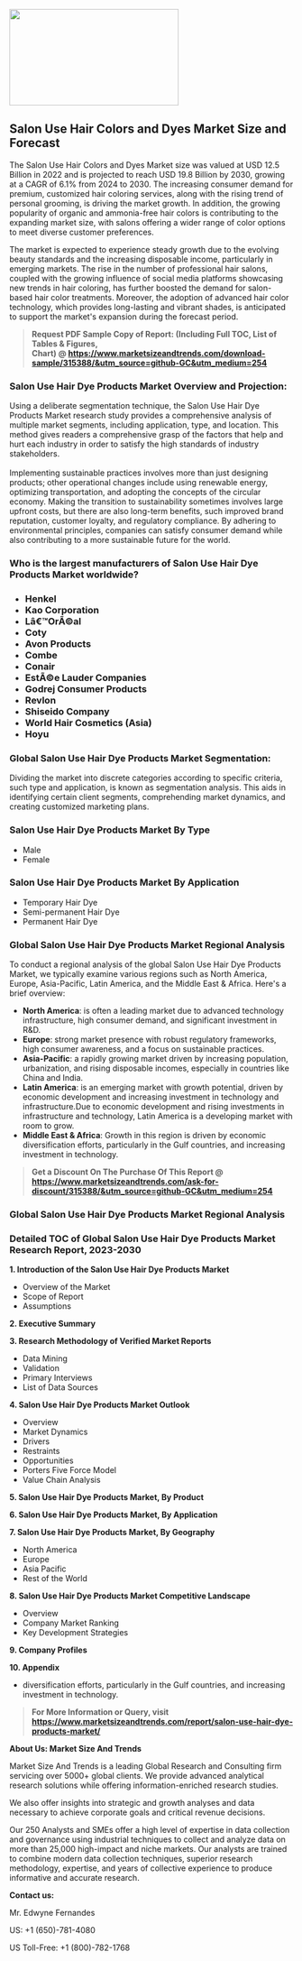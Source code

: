 <p><img class="alignnone size-medium wp-image-20088" src="https://ffe5etoiles.com/wp-content/uploads/2024/12/MST1-300x171.png" alt="" width="300" height="171" /></p><h2>Salon Use Hair Colors and Dyes Market Size and Forecast</h2><p>The Salon Use Hair Colors and Dyes Market size was valued at USD 12.5 Billion in 2022 and is projected to reach USD 19.8 Billion by 2030, growing at a CAGR of 6.1% from 2024 to 2030. The increasing consumer demand for premium, customized hair coloring services, along with the rising trend of personal grooming, is driving the market growth. In addition, the growing popularity of organic and ammonia-free hair colors is contributing to the expanding market size, with salons offering a wider range of color options to meet diverse customer preferences.</p><p>The market is expected to experience steady growth due to the evolving beauty standards and the increasing disposable income, particularly in emerging markets. The rise in the number of professional hair salons, coupled with the growing influence of social media platforms showcasing new trends in hair coloring, has further boosted the demand for salon-based hair color treatments. Moreover, the adoption of advanced hair color technology, which provides long-lasting and vibrant shades, is anticipated to support the market's expansion during the forecast period.</p></p><blockquote id="" class=""><strong>Request PDF Sample Copy of Report: (Including Full TOC, List of Tables &amp; Figures, Chart)&nbsp;@&nbsp;<strong><a href="https://www.marketsizeandtrends.com/download-sample/315388/&utm_source=github-GC&utm_medium=254" target="_blank">https://www.marketsizeandtrends.com/download-sample/315388/&utm_source=github-GC&utm_medium=254</a></strong></strong></blockquote><h3 id="" class="">Salon Use Hair Dye Products Market&nbsp;Overview and Projection:</h3><p id="" class="">Using a deliberate segmentation technique, the Salon Use Hair Dye Products Market research study provides a comprehensive analysis of multiple market segments, including application, type, and location. This method gives readers a comprehensive grasp of the factors that help and hurt each industry in order to satisfy the high standards of industry stakeholders. <br /> <br />Implementing sustainable practices involves more than just designing products; other operational changes include using renewable energy, optimizing transportation, and adopting the concepts of the circular economy. Making the transition to sustainability sometimes involves large upfront costs, but there are also long-term benefits, such improved brand reputation, customer loyalty, and regulatory compliance. By adhering to environmental principles, companies can satisfy consumer demand while also contributing to a more sustainable future for the world.</p><h3 id="" class="">Who is the largest manufacturers of&nbsp;Salon Use Hair Dye Products Market worldwide?</h3><h3 class=""><p><ul><li>Henkel </li><li> Kao Corporation </li><li> Lâ€™OrÃ©al </li><li> Coty </li><li> Avon Products </li><li> Combe </li><li> Conair </li><li> EstÃ©e Lauder Companies </li><li> Godrej Consumer Products </li><li> Revlon </li><li> Shiseido Company </li><li> World Hair Cosmetics (Asia) </li><li> Hoyu</li></ul></p></h3><h3 id="" class="">Global&nbsp;Salon Use Hair Dye Products Market Segmentation:</h3><p id="" class="">Dividing the market into discrete categories according to specific criteria, such type and application, is known as segmentation analysis. This aids in identifying certain client segments, comprehending market dynamics, and creating customized marketing plans.</p><h3 id="" class="">Salon Use Hair Dye Products Market&nbsp;By Type</h3><p><p><ul><li>Male</li><li> Female</p></li></ul></p></p><h3 id="" class="">Salon Use Hair Dye Products Market&nbsp;By Application</h3><p class=""><p><ul><li>Temporary Hair Dye</li><li> Semi-permanent Hair Dye</li><li> Permanent Hair Dye</li></ul></p></p><h3 id="" class="">Global Salon Use Hair Dye Products Market Regional Analysis</h3><p id="" class="">To conduct a regional analysis of the global Salon Use Hair Dye Products Market, we typically examine various regions such as North America, Europe, Asia-Pacific, Latin America, and the Middle East &amp; Africa. Here's a brief overview:</p><ul><li><strong>North America</strong>: is often a leading market due to advanced technology infrastructure, high consumer demand, and significant investment in R&amp;D.</li><li><strong>Europe</strong>: strong market presence with robust regulatory frameworks, high consumer awareness, and a focus on sustainable practices.</li><li><strong>Asia-Pacific</strong>: a rapidly growing market driven by increasing population, urbanization, and rising disposable incomes, especially in countries like China and India.</li><li><strong>Latin America</strong>: is an emerging market with growth potential, driven by economic development and increasing investment in technology and infrastructure.Due to economic development and rising investments in infrastructure and technology, Latin America is a developing market with room to grow.</li><li><strong>Middle East &amp; Africa</strong>: Growth in this region is driven by economic diversification efforts, particularly in the Gulf countries, and increasing investment in technology.</li></ul><blockquote id="" class=""><strong>Get a Discount On The Purchase Of This Report @ <strong><a href="https://www.marketsizeandtrends.com/ask-for-discount/315388/&utm_source=github-GC&utm_medium=254" target="_blank">https://www.marketsizeandtrends.com/ask-for-discount/315388/&utm_source=github-GC&utm_medium=254</a></strong></strong></blockquote><h3 id="" class="">Global Salon Use Hair Dye Products Market Regional Analysis</h3><h3 id="" class="">Detailed TOC of Global Salon Use Hair Dye Products Market Research Report, 2023-2030</h3><p id="" class=""><strong>1. Introduction of the Salon Use Hair Dye Products Market</strong></p><ul><li>Overview of the Market</li><li>Scope of Report</li><li>Assumptions</li></ul><p id="" class=""><strong>2. Executive Summary</strong></p><p id="" class=""><strong>3. Research Methodology of Verified Market Reports</strong></p><ul><li>Data Mining</li><li>Validation</li><li>Primary Interviews</li><li>List of Data Sources</li></ul><p id="" class=""><strong>4. Salon Use Hair Dye Products Market Outlook</strong></p><ul><li>Overview</li><li>Market Dynamics</li><li>Drivers</li><li>Restraints</li><li>Opportunities</li><li>Porters Five Force Model</li><li>Value Chain Analysis</li></ul><p id="" class=""><strong>5. Salon Use Hair Dye Products Market, By Product</strong></p><p id="" class=""><strong>6. Salon Use Hair Dye Products Market, By Application</strong></p><p id="" class=""><strong>7. Salon Use Hair Dye Products Market, By Geography</strong></p><ul><li>North America</li><li>Europe</li><li>Asia Pacific</li><li>Rest of the World</li></ul><p id="" class=""><strong>8. Salon Use Hair Dye Products Market Competitive Landscape</strong></p><ul><li>Overview</li><li>Company Market Ranking</li><li>Key Development Strategies</li></ul><p id="" class=""><strong>9. Company Profiles</strong></p><p id="" class=""><strong>10. Appendix</strong></p><ul><li>diversification efforts, particularly in the Gulf countries, and increasing investment in technology.</li></ul><blockquote id="" class=""><strong>For More Information or Query, visit <strong><strong><a href="https://www.marketsizeandtrends.com/report/salon-use-hair-dye-products-market/" target="_blank">https://www.marketsizeandtrends.com/report/salon-use-hair-dye-products-market/</a></strong></strong></strong></blockquote><p id="" class=""><strong>About Us: Market Size And Trends</strong></p><p id="" class="">Market Size And Trends is a leading Global Research and Consulting firm servicing over 5000+ global clients. We provide advanced analytical research solutions while offering information-enriched research studies.</p><p id="" class="">We also offer insights into strategic and growth analyses and data necessary to achieve corporate goals and critical revenue decisions.</p><p id="" class="">Our 250 Analysts and SMEs offer a high level of expertise in data collection and governance using industrial techniques to collect and analyze data on more than 25,000 high-impact and niche markets. Our analysts are trained to combine modern data collection techniques, superior research methodology, expertise, and years of collective experience to produce informative and accurate research.</p><p id="" class=""><strong>Contact us:</strong></p><p id="" class="">Mr. Edwyne Fernandes</p><p id="" class="">US: +1 (650)-781-4080</p><p id="" class="">US Toll-Free: +1 (800)-782-1768</p>

